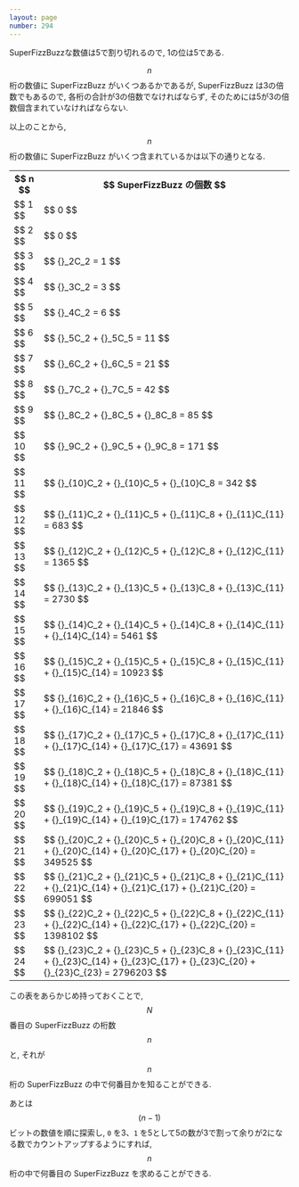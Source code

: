 ```yaml
---
layout: page
number: 294
---
```

SuperFizzBuzzな数値は5で割り切れるので, 1の位は5である.

$$ n $$ 桁の数値に SuperFizzBuzz がいくつあるかであるが, SuperFizzBuzz は3の倍数でもあるので, 各桁の合計が3の倍数でなければならず, そのためには5が3の倍数個含まれていなければならない.

以上のことから, $$ n $$ 桁の数値に SuperFizzBuzz がいくつ含まれているかは以下の通りとなる.

<table class="table table-bordered">
  <tr>
    <th class="text-center col-md-1">$$ n $$</th>
    <th class="text-center col-md-11">$$ SuperFizzBuzz の個数 $$</th>
  </tr>
  <tr>
    <td>$$ 1 $$</td>
    <td>$$ 0 $$</td>
  </tr>
  <tr>
    <td>$$ 2 $$</td>
    <td>$$ 0 $$</td>
  </tr>
  <tr>
    <td>$$ 3 $$</td>
    <td>$$ {}_2C_2 = 1 $$</td>
  </tr>
  <tr>
    <td>$$ 4 $$</td>
    <td>$$ {}_3C_2 = 3 $$</td>
  </tr>
  <tr>
    <td>$$ 5 $$</td>
    <td>$$ {}_4C_2 = 6 $$</td>
  </tr>
  <tr>
    <td>$$ 6 $$</td>
    <td>$$ {}_5C_2 + {}_5C_5 = 11 $$</td>
  </tr>
  <tr>
    <td>$$ 7 $$</td>
    <td>$$ {}_6C_2 + {}_6C_5 = 21 $$</td>
  </tr>
  <tr>
    <td>$$ 8 $$</td>
    <td>$$ {}_7C_2 + {}_7C_5 = 42 $$</td>
  </tr>
  <tr>
    <td>$$ 9 $$</td>
    <td>$$ {}_8C_2 + {}_8C_5 + {}_8C_8 = 85 $$</td>
  </tr>
  <tr>
    <td>$$ 10 $$</td>
    <td>$$ {}_9C_2 + {}_9C_5 + {}_9C_8 = 171 $$</td>
  </tr>
  <tr>
    <td>$$ 11 $$</td>
    <td>$$ {}_{10}C_2 + {}_{10}C_5 + {}_{10}C_8 = 342 $$</td>
  </tr>
  <tr>
    <td>$$ 12 $$</td>
    <td>$$ {}_{11}C_2 + {}_{11}C_5 + {}_{11}C_8 + {}_{11}C_{11} = 683 $$</td>
  </tr>
  <tr>
    <td>$$ 13 $$</td>
    <td>$$ {}_{12}C_2 + {}_{12}C_5 + {}_{12}C_8 + {}_{12}C_{11} = 1365 $$</td>
  </tr>
  <tr>
    <td>$$ 14 $$</td>
    <td>$$ {}_{13}C_2 + {}_{13}C_5 + {}_{13}C_8 + {}_{13}C_{11} = 2730 $$</td>
  </tr>
  <tr>
    <td>$$ 15 $$</td>
    <td>$$ {}_{14}C_2 + {}_{14}C_5 + {}_{14}C_8 + {}_{14}C_{11} + {}_{14}C_{14} = 5461 $$</td>
  </tr>
  <tr>
    <td>$$ 16 $$</td>
    <td>$$ {}_{15}C_2 + {}_{15}C_5 + {}_{15}C_8 + {}_{15}C_{11} + {}_{15}C_{14} = 10923 $$</td>
  </tr>
  <tr>
    <td>$$ 17 $$</td>
    <td>$$ {}_{16}C_2 + {}_{16}C_5 + {}_{16}C_8 + {}_{16}C_{11} + {}_{16}C_{14} = 21846 $$</td>
  </tr>
  <tr>
    <td>$$ 18 $$</td>
    <td>$$ {}_{17}C_2 + {}_{17}C_5 + {}_{17}C_8 + {}_{17}C_{11} + {}_{17}C_{14} + {}_{17}C_{17} = 43691 $$</td>
  </tr>
  <tr>
    <td>$$ 19 $$</td>
    <td>$$ {}_{18}C_2 + {}_{18}C_5 + {}_{18}C_8 + {}_{18}C_{11} + {}_{18}C_{14} + {}_{18}C_{17} = 87381 $$</td>
  </tr>
  <tr>
    <td>$$ 20 $$</td>
    <td>$$ {}_{19}C_2 + {}_{19}C_5 + {}_{19}C_8 + {}_{19}C_{11} + {}_{19}C_{14} + {}_{19}C_{17} = 174762 $$</td>
  </tr>
  <tr>
    <td>$$ 21 $$</td>
    <td>$$ {}_{20}C_2 + {}_{20}C_5 + {}_{20}C_8 + {}_{20}C_{11} + {}_{20}C_{14} + {}_{20}C_{17} + {}_{20}C_{20} = 349525 $$</td>
  </tr>
  <tr>
    <td>$$ 22 $$</td>
    <td>$$ {}_{21}C_2 + {}_{21}C_5 + {}_{21}C_8 + {}_{21}C_{11} + {}_{21}C_{14} + {}_{21}C_{17} + {}_{21}C_{20} = 699051 $$</td>
  </tr>
  <tr>
    <td>$$ 23 $$</td>
    <td>$$ {}_{22}C_2 + {}_{22}C_5 + {}_{22}C_8 + {}_{22}C_{11} + {}_{22}C_{14} + {}_{22}C_{17} + {}_{22}C_{20} = 1398102 $$</td>
  </tr>
  <tr>
    <td>$$ 24 $$</td>
    <td>$$ {}_{23}C_2 + {}_{23}C_5 + {}_{23}C_8 + {}_{23}C_{11} + {}_{23}C_{14} + {}_{23}C_{17} + {}_{23}C_{20} + {}_{23}C_{23} = 2796203 $$</td>
  </tr>
</table>

この表をあらかじめ持っておくことで, $$ N $$ 番目の SuperFizzBuzz の桁数 $$ n $$ と, それが $$ n $$ 桁の SuperFizzBuzz の中で何番目かを知ることができる.

あとは $$ (n - 1) $$ ビットの数値を順に探索し, `0` を3、`1` を5として5の数が3で割って余りが2になる数でカウントアップするようにすれば, $$ n $$ 桁の中で何番目の SuperFizzBuzz を求めることができる.

